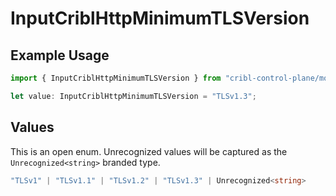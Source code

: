 # InputCriblHttpMinimumTLSVersion

## Example Usage

```typescript
import { InputCriblHttpMinimumTLSVersion } from "cribl-control-plane/models";

let value: InputCriblHttpMinimumTLSVersion = "TLSv1.3";
```

## Values

This is an open enum. Unrecognized values will be captured as the `Unrecognized<string>` branded type.

```typescript
"TLSv1" | "TLSv1.1" | "TLSv1.2" | "TLSv1.3" | Unrecognized<string>
```